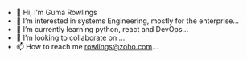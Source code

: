 - 👋 Hi, I’m Guma Rowlings
- 👀 I’m interested in systems Engineering, mostly for the enterprise...
- 🌱 I’m currently learning python, react and DevOps...
- 💞️ I’m looking to collaborate on ...
- 📫 How to reach me rowlings@zoho.com...

<!---
gumaimhotep/gumaimhotep is a ✨ special ✨ repository because its `README.md` (this file) appears on your GitHub profile.
You can click the Preview link to take a look at your changes.
--->
